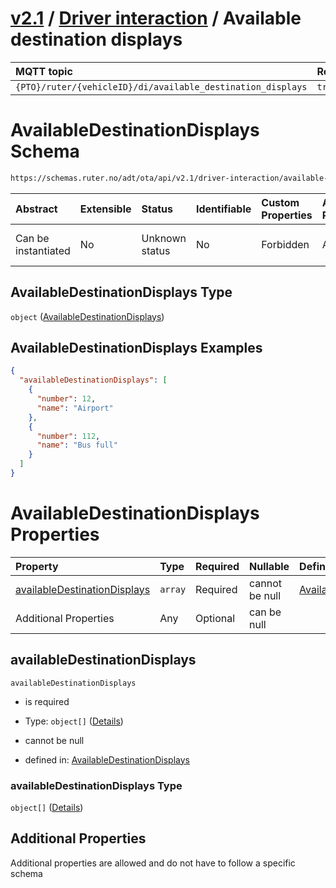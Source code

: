 # [v2.1](../../README.md) / [Driver interaction](README.md) / Available destination displays 
 
MQTT topic                                          | Retain   | QoS 
| :------------------------------------------------ | -------- | -------- |
```{PTO}/ruter/{vehicleID}/di/available_destination_displays```  | ```true``` | ```1```

# AvailableDestinationDisplays Schema

```txt
https://schemas.ruter.no/adt/ota/api/v2.1/driver-interaction/available-destination-displays.json
```



| Abstract            | Extensible | Status         | Identifiable | Custom Properties | Additional Properties | Access Restrictions | Defined In                                                                                                                        |
| :------------------ | :--------- | :------------- | :----------- | :---------------- | :-------------------- | :------------------ | :-------------------------------------------------------------------------------------------------------------------------------- |
| Can be instantiated | No         | Unknown status | No           | Forbidden         | Allowed               | none                | [available-destination-displays.json](../../schema/driver-interaction/available-destination-displays.json "open original schema") |

## AvailableDestinationDisplays Type

`object` ([AvailableDestinationDisplays](available-destination-displays.md))

## AvailableDestinationDisplays Examples

```json
{
  "availableDestinationDisplays": [
    {
      "number": 12,
      "name": "Airport"
    },
    {
      "number": 112,
      "name": "Bus full"
    }
  ]
}
```

# AvailableDestinationDisplays Properties

| Property                                                      | Type    | Required | Nullable       | Defined by                                                                                                                                                                                     |
| :------------------------------------------------------------ | :------ | :------- | :------------- | :--------------------------------------------------------------------------------------------------------------------------------------------------------------------------------------------- |
| [availableDestinationDisplays](#availabledestinationdisplays) | `array` | Required | cannot be null | [AvailableDestinationDisplays](available-destination-displays-properties-availabledestinationdisplays.md "#/properties/availableDestinationDisplays#/properties/availableDestinationDisplays") |
| Additional Properties                                         | Any     | Optional | can be null    |                                                                                                                                                                                                |

## availableDestinationDisplays



`availableDestinationDisplays`

*   is required

*   Type: `object[]` ([Details](available-destination-displays-properties-availabledestinationdisplays-items.md))

*   cannot be null

*   defined in: [AvailableDestinationDisplays](available-destination-displays-properties-availabledestinationdisplays.md "#/properties/availableDestinationDisplays#/properties/availableDestinationDisplays")

### availableDestinationDisplays Type

`object[]` ([Details](available-destination-displays-properties-availabledestinationdisplays-items.md))

## Additional Properties

Additional properties are allowed and do not have to follow a specific schema
